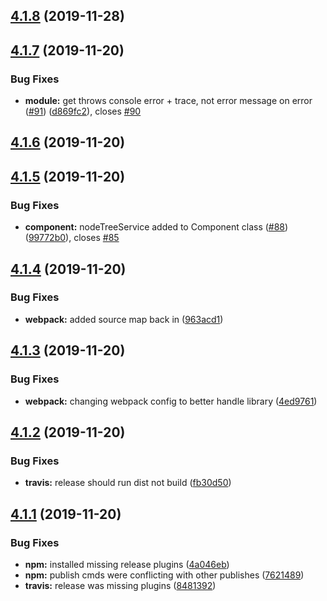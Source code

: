 ## [4.1.8](https://github.com/CassandraSpruit/Vivi/compare/v4.1.7...v4.1.8) (2019-11-28)

## [4.1.7](https://github.com/CassandraSpruit/Vivi/compare/v4.1.6...v4.1.7) (2019-11-20)


### Bug Fixes

* **module:** get throws console error + trace, not error message on error ([#91](https://github.com/CassandraSpruit/Vivi/issues/91)) ([d869fc2](https://github.com/CassandraSpruit/Vivi/commit/d869fc23abef229bd060e46192b2a442e2fc4d94)), closes [#90](https://github.com/CassandraSpruit/Vivi/issues/90)

## [4.1.6](https://github.com/CassandraSpruit/Vivi/compare/v4.1.5...v4.1.6) (2019-11-20)

## [4.1.5](https://github.com/CassandraSpruit/Vivi/compare/v4.1.4...v4.1.5) (2019-11-20)


### Bug Fixes

* **component:** nodeTreeService added to Component class ([#88](https://github.com/CassandraSpruit/Vivi/issues/88)) ([99772b0](https://github.com/CassandraSpruit/Vivi/commit/99772b0b6b1f6a3236fc17b7b658ca9eeb142000)), closes [#85](https://github.com/CassandraSpruit/Vivi/issues/85)

## [4.1.4](https://github.com/CassandraSpruit/Vivi/compare/v4.1.3...v4.1.4) (2019-11-20)


### Bug Fixes

* **webpack:** added source map back in ([963acd1](https://github.com/CassandraSpruit/Vivi/commit/963acd10068635c78080e207f1ad678724d33cd5))

## [4.1.3](https://github.com/CassandraSpruit/Vivi/compare/v4.1.2...v4.1.3) (2019-11-20)


### Bug Fixes

* **webpack:** changing webpack config to better handle library ([4ed9761](https://github.com/CassandraSpruit/Vivi/commit/4ed976138251920adfcd5893a2293e7c255c90af))

## [4.1.2](https://github.com/CassandraSpruit/Vivi/compare/v4.1.1...v4.1.2) (2019-11-20)


### Bug Fixes

* **travis:** release should run dist not build ([fb30d50](https://github.com/CassandraSpruit/Vivi/commit/fb30d50511a876306c38819f3c078d526cea9cfb))

## [4.1.1](https://github.com/CassandraSpruit/Vivi/compare/v4.1.0...v4.1.1) (2019-11-20)


### Bug Fixes

* **npm:** installed missing release plugins ([4a046eb](https://github.com/CassandraSpruit/Vivi/commit/4a046eb087850d1f333acd51d872767de79b6563))
* **npm:** publish cmds were conflicting with other publishes ([7621489](https://github.com/CassandraSpruit/Vivi/commit/76214890725e88740e86480e4c5a24d9599cfa9d))
* **travis:** release was missing plugins ([8481392](https://github.com/CassandraSpruit/Vivi/commit/8481392fad51574bb67a1e66a638142044ca2f81))
